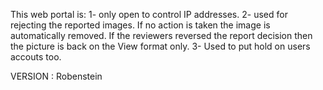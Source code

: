 This web portal is:
1- only open to control IP addresses.
2- used for rejecting the reported images. If no action is taken the image is automatically removed. If the reviewers reversed the report decision then the picture is back on the View format only.
3- Used to put hold on users accouts too.

VERSION : Robenstein






